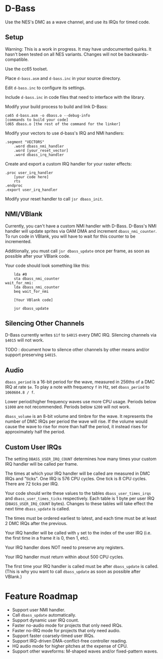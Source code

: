 D-Bass
======
Use the NES's DMC as a wave channel, and use its IRQs for timed code.

Setup
-----
Warning: This is a work in progress.
It may have undocumented quirks.
It hasn't been tested on all NES variants.
Changes will not be backwards-compatible.

Use the cc65 toolset.

Place `d-bass.asm` and `d-bass.inc` in your source directory.

Edit `d-bass.inc` to configure its settings.

Include `d-bass.inc` in code files that need to interface with the library.

Modify your build process to build and link D-Bass:
```
ca65 d-bass.asm -o dbass.o --debug-info
[commands to build your code]
ld65 dbass.o [the rest of the command for the linker]
```

Modify your vectors to use d-bass's IRQ and NMI handlers:
```
.segment "VECTORS"
	.word dbass_nmi_handler
	.word [your_reset_vector]
	.word dbass_irq_handler
```

Create and export a custom IRQ handler for your raster effects:
```
.proc user_irq_handler
	[your code here]
	rts
.endproc
.export user_irq_handler
```

Modify your reset handler to call `jsr dbass_init`.

NMI/VBlank
----------
Currently, you can't have a custom NMI handler with D-Bass.
D-Bass's NMI handler will update sprites via OAM DMA and increment `dbass_nmi_counter`.
To run code in VBlank, you will have to wait for this counter to be incremented.

Additionally, you must call `jsr dbass_update` once per frame, as soon as possible after your VBlank code.

Your code should look something like this:
```
	lda #0
	sta dbass_nmi_counter
wait_for_nmi:
	lda dbass_nmi_counter
	beq wait_for_nmi

	[Your VBlank code]

	jsr dbass_update
```

Silencing Other Channels
------------------------
D-Bass currently writes `$1f` to `$4015` every DMC IRQ. Silencing channels via `$4015` will not work.

TODO : document how to silence other channels by other means and/or support preserving `$4015`.

Audio
-----
`dbass_period` is a 16-bit period for the wave, measured in 256ths of a DMC IRQ at rate `$e`.
To play a note with frequency `f` in Hz, set `dbass_period` to `1060604.8 / f`.

Lower period/higher frequency waves use more CPU usage.
Periods below `$1000` are not recommended.
Periods below `$200` will not work.

`dbass_volume` is an 8-bit volume and timbre for the wave. It represents the number of DMC IRQs per period the wave will rise.
If the volume would cause the wave to rise for more than half the period, it instead rises for approximately half the period.

Custom User IRQs
----------------
The setting `DBASS_USER_IRQ_COUNT` determines how many times your custom IRQ handler will be called per frame.

The times at which your IRQ handler will be called are measured in DMC IRQs and "ticks".
One IRQ is 576 CPU cycles. One tick is 8 CPU cycles. There are 72 ticks per IRQ.

Your code should write these values to the tables `dbass_user_times_irqs` and `dbass_user_times_ticks` respectively.
Each table is 1 byte per user IRQ (`DBASS_USER_IRQ_COUNT` bytes).
Changes to these tables will take effect the next time `dbass_update` is called.

The times must be ordered earliest to latest, and each time must be at least 2 DMC IRQs after the previous.

Your IRQ handler will be called with `y` set to the index of the user IRQ (i.e. the first time in a frame it is 0, then 1, etc).

Your IRQ handler does NOT need to preserve any registers.

Your IRQ handler must return within about 500 CPU cycles.

The first time your IRQ handler is called must be after `dbass_update` is called. (This is why you want to call `dbass_update` as soon as possible after VBlank.)

Feature Roadmap
===============

- Support user NMI handler.
- Call `dbass_update` automatically.
- Support dynamic user IRQ count.
- Faster no-audio mode for projects that only need IRQs.
- Faster no-IRQ mode for projects that only need audio.
- Support faster coarsely-timed user IRQs.
- Support IRQ-driven DMA-conflict-free controller reading.
- HQ audio mode for higher pitches at the expense of CPU.
- Support other waveforms: M-shaped waves and/or fixed-pattern waves.
